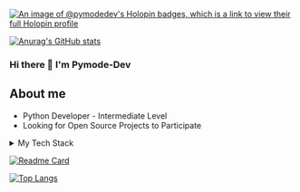 [![An image of @pymodedev's Holopin badges, which is a link to view their full Holopin profile](https://holopin.me/pymodedev)](https://holopin.io/@pymodedev)


[![Anurag's GitHub stats](https://github-readme-stats.vercel.app/api?username=Pymode-Dev&show_icons=true&theme=tokyonight)](https://github.com/anuraghazra/github-readme-stats)


###                                  Hi there 👋 I'm Pymode-Dev

## About me
- Python Developer - Intermediate Level
- Looking for Open Source Projects to Participate

<details>
<summary>My Tech Stack</summary>

| Level       | Languages |
|------------:|-----------|
|Intermediate | Python    |
|Beginner     | C         |
  
</details>

[![Readme Card](https://github-readme-stats.vercel.app/api/pin/?username=Pymode-Dev&repo=PyCOLORS&theme=tokyonight)](https://github.com/anuraghazra/github-readme-stats)

[![Top Langs](https://github-readme-stats.vercel.app/api/top-langs/?username=Pymode-Dev&hide=html,css,javascript&theme=tokyonight)](https://github.com/anuraghazra/github-readme-stats)


<!--
**Pymode-Dev/pymode-dev** is a ✨ _special_ ✨ repository because its `README.md` (this file) appears on your GitHub profile.

Here are some ideas to get you started:


- 🌱 I’m currently learning ...
- 👯 I’m looking to collaborate on ...
- 🤔 I’m looking for help with ...
- 💬 Ask me about ...
- 📫 How to reach me: ...
- 😄 Pronouns: ...
- ⚡ Fun fact: ...
-->
